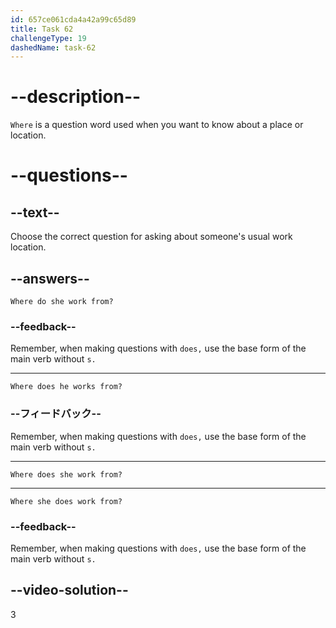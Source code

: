```yaml
---
id: 657ce061cda4a42a99c65d89
title: Task 62
challengeType: 19
dashedName: task-62
---
```


# --description--

`Where` is a question word used when you want to know about a place or location.

# --questions--

## --text--

Choose the correct question for asking about someone's usual work location.

## --answers--

`Where do she work from?`

### --feedback--

Remember, when making questions with `does,` use the base form of the main verb without `s.`

---

`Where does he works from?`

### --フィードバック--

Remember, when making questions with `does,` use the base form of the main verb without `s.`

---

`Where does she work from?`

---

`Where she does work from?`

### --feedback--

Remember, when making questions with `does,` use the base form of the main verb without `s.`

## --video-solution--

3
